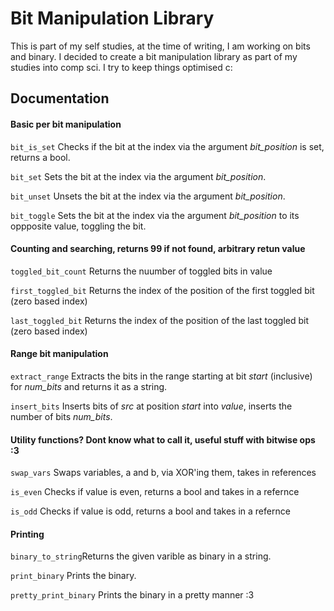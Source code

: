 # Bit Manipulation Library

This is part of my self studies, at the time of writing, I am working on bits and binary. I decided to create a bit manipulation library as part of my studies into comp sci. I try to keep things optimised c:

## Documentation

#### Basic per bit manipulation
```bit_is_set``` Checks if the bit at the index via the argument _bit_position_ is set, returns a bool.

```bit_set``` Sets the bit at the index via the argument _bit_position_.

```bit_unset``` Unsets the bit at the index via the argument _bit_position_. 

```bit_toggle``` Sets the bit at the index via the argument _bit_position_ to its oppposite value, toggling the bit.

#### Counting and searching, returns 99 if not found, arbitrary retun value

```toggled_bit_count``` Returns the nuumber of toggled bits in value

```first_toggled_bit``` Returns the index of the position of the first toggled bit (zero based index)

```last_toggled_bit``` Returns the index of the position of the last toggled bit (zero based index)

#### Range bit manipulation

```extract_range``` Extracts the bits in the range starting at bit _start_ (inclusive) for _num_bits_ and returns it as a string.  

```insert_bits``` Inserts bits of _src_ at position _start_ into _value_, inserts the number of bits _num_bits_.

#### Utility functions? Dont know what to call it, useful stuff with bitwise ops :3 

```swap_vars``` Swaps variables, a and b, via XOR'ing them, takes in references

```is_even``` Checks if value is even, returns a bool and takes in a refernce

```is_odd``` Checks if value is odd, returns a bool and takes in a refernce

#### Printing

```binary_to_string```Returns the given varible as binary in a string.

```print_binary``` Prints the binary.

```pretty_print_binary``` Prints the binary in a pretty manner :3
